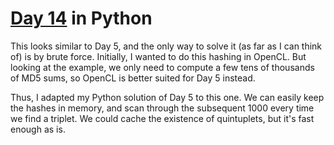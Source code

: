 # [Day 14](http://adventofcode.com/2016/day/14) in Python

This looks similar to Day 5, and the only way to solve it (as far as I can
think of) is by brute force. Initially, I wanted to do this hashing in OpenCL.
But looking at the example, we only need to compute a few tens of thousands of
MD5 sums, so OpenCL is better suited for Day 5 instead.

Thus, I adapted my Python solution of Day 5 to this one. We can easily keep the
hashes in memory, and scan through the subsequent 1000 every time we find a
triplet. We could cache the existence of quintuplets, but it's fast enough as
is.
